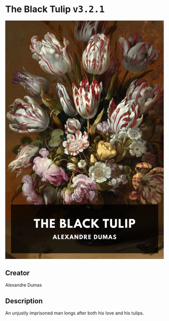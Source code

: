 
# The Black Tulip <kbd>v3.2.1</kbd>

<center>
  <img src="./cover-1024.jpg"/>
</center>

## Creator
Alexandre Dumas

## Description
An unjustly imprisoned man longs after both his love and his tulips.
